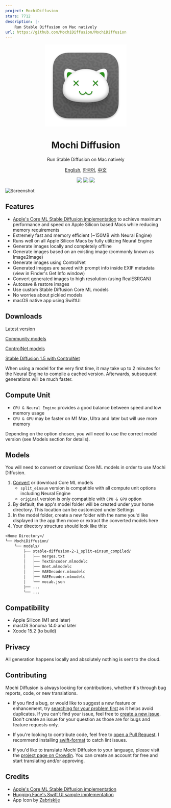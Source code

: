 ```yaml
---
project: MochiDiffusion
stars: 7712
description: |-
    Run Stable Diffusion on Mac natively
url: https://github.com/MochiDiffusion/MochiDiffusion
---
```


<p align="center">
<img height="256" src="https://github.com/MochiDiffusion/MochiDiffusion/raw/main/Mochi Diffusion/Resources/Assets.xcassets/AppIcon.appiconset/AppIcon.png" />
</p>

<h1 align="center">Mochi Diffusion</h1>

<p align="center">Run Stable Diffusion on Mac natively</p>

<p align="center">
<a href="https://github.com/MochiDiffusion/MochiDiffusion/blob/main/README.md">English</a>,
<a href="https://github.com/MochiDiffusion/MochiDiffusion/blob/main/README.ko.md">한국어</a>,
<a href="https://github.com/MochiDiffusion/MochiDiffusion/blob/main/README.zh-Hans.md">中文</a>
</p>

<p align="center">
<a title="Discord" target="_blank" href="https://discord.gg/x2kartzxGv"><img src="https://img.shields.io/discord/1068185566782423092?color=blueviolet&label=discord"></a>
<a title="Crowdin" target="_blank" href="https://crowdin.com/project/mochi-diffusion"><img src="https://badges.crowdin.net/mochi-diffusion/localized.svg"></a>
<a title="License" target="_blank" href="https://github.com/MochiDiffusion/MochiDiffusion/blob/main/LICENSE"><img src="https://img.shields.io/github/license/MochiDiffusion/MochiDiffusion?color=blue"></a>
</p>

![Screenshot](.github/images/screenshot.png)

## Features

- [Apple's Core ML Stable Diffusion implementation](https://github.com/apple/ml-stable-diffusion) to achieve maximum performance and speed on Apple Silicon based Macs while reducing memory requirements
- Extremely fast and memory efficient (~150MB with Neural Engine)
- Runs well on all Apple Silicon Macs by fully utilizing Neural Engine
- Generate images locally and completely offline
- Generate images based on an existing image (commonly known as Image2Image)
- Generate images using ControlNet
- Generated images are saved with prompt info inside EXIF metadata (view in Finder's Get Info window)
- Convert generated images to high resolution (using RealESRGAN)
- Autosave & restore images
- Use custom Stable Diffusion Core ML models
- No worries about pickled models
- macOS native app using SwiftUI

## Downloads

[Latest version](https://github.com/MochiDiffusion/MochiDiffusion/releases)

[Community models](https://huggingface.co/coreml-community#models)

[ControlNet models](https://huggingface.co/coreml-community/ControlNet-Models-For-Core-ML/tree/main/CN)

[Stable Diffusion 1.5 with ControlNet](https://huggingface.co/coreml-community/coreml-stable-diffusion-v1-5_cn/tree/main/split_einsum)

When using a model for the very first time, it may take up to 2 minutes for the Neural Engine to compile a cached version. Afterwards, subsequent generations will be much faster.

## Compute Unit

- `CPU & Neural Engine` provides a good balance between speed and low memory usage
- `CPU & GPU` may be faster on M1 Max, Ultra and later but will use more memory

Depending on the option chosen, you will need to use the correct model version (see Models section for details).

## Models

You will need to convert or download Core ML models in order to use Mochi Diffusion.

1. [Convert](https://github.com/MochiDiffusion/MochiDiffusion/wiki/How-to-convert-Stable-Diffusion-models-to-Core-ML) or download Core ML models
    - `split_einsum` version is compatible with all compute unit options including Neural Engine
    - `original` version is only compatible with `CPU & GPU` option
2. By default, the app's model folder will be created under your home directory. This location can be customized under Settings
3. In the model folder, create a new folder with the name you'd like displayed in the app then move or extract the converted models here
4. Your directory structure should look like this:
```
<Home Directory>/
└── MochiDiffusion/
    └── models/
        ├── stable-diffusion-2-1_split-einsum_compiled/
        │   ├── merges.txt
        │   ├── TextEncoder.mlmodelc
        │   ├── Unet.mlmodelc
        │   ├── VAEDecoder.mlmodelc
        │   ├── VAEEncoder.mlmodelc
        │   └── vocab.json
        ├── ...
        └── ...
```

## Compatibility

- Apple Silicon (M1 and later)
- macOS Sonoma 14.0 and later
- Xcode 15.2 (to build)

## Privacy

All generation happens locally and absolutely nothing is sent to the cloud.

## Contributing

Mochi Diffusion is always looking for contributions, whether it's through bug reports, code, or new translations.

- If you find a bug, or would like to suggest a new feature or enhancement, try [searching for your problem first](https://github.com/MochiDiffusion/MochiDiffusion/issues) as it helps avoid duplicates. If you can't find your issue, feel free to [create a new issue](https://github.com/MochiDiffusion/MochiDiffusion/issues/new/choose). Don't create an issue for your question as those are for bugs and feature requests only.

- If you're looking to contribute code, feel free to [open a Pull Request](https://github.com/MochiDiffusion/MochiDiffusion/pulls). I recommend installing [swift-format](https://github.com/apple/swift-format#getting-swift-format) to catch lint issues.

- If you'd like to translate Mochi Diffusion to your language, please visit the [project page on Crowdin](https://crowdin.com/project/mochi-diffusion). You can create an account for free and start translating and/or approving.

## Credits

- [Apple's Core ML Stable Diffusion implementation](https://github.com/apple/ml-stable-diffusion)
- [Hugging Face's Swift UI sample implementation](https://github.com/huggingface/swift-coreml-diffusers)
- App Icon by [Zabriskije](https://github.com/Zabriskije)

